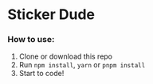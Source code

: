 # Sticker Dude

### How to use:

1. Clone or download this repo
2. Run `npm install`, `yarn` or `pnpm install`
3. Start to code!